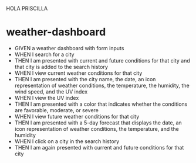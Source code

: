 
HOLA PRISCILLA

# weather-dashboard

* GIVEN a weather dashboard with form inputs
* WHEN I search for a city
* THEN I am presented with current and future conditions for that city and that city is added to the search history
* WHEN I view current weather conditions for that city
* THEN I am presented with the city name, the date, an icon representation of weather conditions, the temperature, the humidity, the wind speed, and the UV index
* WHEN I view the UV index
* THEN I am presented with a color that indicates whether the conditions are favorable, moderate, or severe
* WHEN I view future weather conditions for that city
* THEN I am presented with a 5-day forecast that displays the date, an icon representation of weather conditions, the temperature, and the humidity
* WHEN I click on a city in the search history
* THEN I am again presented with current and future conditions for that city
